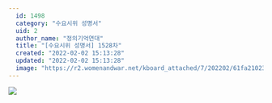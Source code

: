 ```yaml
---
  id: 1498
  category: "수요시위 성명서"
  uid: 2
  author_name: "정의기억연대"
  title: "[수요시위 성명서] 1528차"
  created: "2022-02-02 15:13:28"
  updated: "2022-02-02 15:13:28"
  image: "https://r2.womenandwar.net/kboard_attached/7/202202/61fa21023adda5126660.jpg"
---
```

![](https://r2.womenandwar.net/kboard_attached/7/202202/61fa21023adda5126660.jpg)
